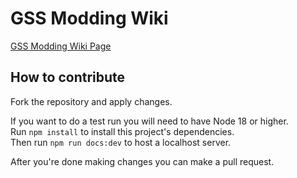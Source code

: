# GSS Modding Wiki
[GSS Modding Wiki Page](https://nieboczek.github.io/gss-modding-wiki)
## How to contribute
Fork the repository and apply changes.

If you want to do a test run you will need to have Node 18 or higher.  
Run `npm install` to install this project's dependencies.  
Then run `npm run docs:dev` to host a localhost server.

After you're done making changes you can make a pull request.
